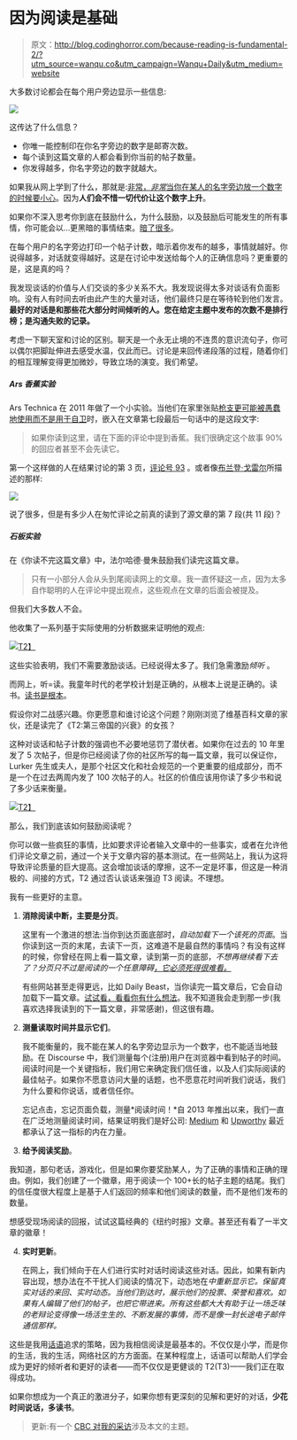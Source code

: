 # 因为阅读是基础

> 原文：<http://blog.codinghorror.com/because-reading-is-fundamental-2/?utm_source=wanqu.co&utm_campaign=Wanqu+Daily&utm_medium=website>



大多数讨论都会在每个用户旁边显示一些信息:

![](img/371f19ae83f517dc01dbad6f16016089.png)

这传达了什么信息？

*   你唯一能控制印在你名字旁边的数字是邮寄次数。
*   每个读到这篇文章的人都会看到你当前的帖子数量。
*   你发得越多，你名字旁边的数字就越大。

如果我从网上学到了什么，那就是:[非常，*非常*当你在某人的名字旁边放一个数字的时候要小心](https://blog.codinghorror.com/for-a-bit-of-colored-ribbon/)。因为**人们会不惜一切代价让这个数字上升**。

如果你不深入思考你到底在鼓励什么，为什么鼓励，以及鼓励后可能发生的所有事情，你可能会以…更黑暗的事情结束。[暗了很多](https://web.archive.org/web/20071102022046/http://benbrown.com/says/2007/10/29/i-love-my-chicken-wire-mommy)。

在每个用户的名字旁边打印一个帖子计数，暗示着你发布的越多，事情就越好。你说得越多，对话就变得越好。这是在讨论中发送给每个人的正确信息吗？更重要的是，这是真的吗？

我发现谈话的价值与人们交谈的多少关系不大。我发现说得太多对谈话有负面影响。没有人有时间去听由此产生的大量对话，他们最终只是在等待轮到他们发言。**最好的对话是和那些花大部分时间倾听的人。您在给定主题中发布的次数不是排行榜；是沟通失败的记录。**

考虑一下聊天室和讨论的区别。聊天是一个永无止境的不连贯的意识流句子，你可以偶尔把脚趾伸进去感受水温，仅此而已。讨论是来回传递段落的过程，随着你们的相互理解变得更加微妙，导致立场的演变。我们希望。

##### Ars 香蕉实验

Ars Technica 在 2011 年做了一个小实验。当他们在家里张贴[枪支更可能被愚蠢地使用而不是用于自卫](http://arstechnica.com/science/2011/04/guns-in-the-home-lots-of-risk-ambiguity/)时，嵌入在文章第七段最后一句话中的是这段文字:

> 如果你读到这里，请在下面的评论中提到香蕉。我们很确定这个故事 90%的回应者甚至不会先读它。

第一个这样做的人在结果讨论的第 3 页，[评论号 93](http://arstechnica.com/science/2011/04/guns-in-the-home-lots-of-risk-ambiguity/?comments=1&post=21585045#comment-21585045) 。或者像[布兰登·戈雷尔](http://thoughtcatalog.com/brandon-gorrell/2011/04/the-problem-with-having-a-serious-discussion-on-the-internet/)所描述的那样:

![](img/c855f49a14452551fb5352bd7c78721d.png)

说了很多，但是有多少人在匆忙评论之前真的读到了源文章的第 7 段(共 11 段)？

##### 石板实验

在《你读不完这篇文章》中，法尔哈德·曼朱鼓励我们读完这篇文章。

> 只有一小部分人会从头到尾阅读网上的文章。我一直怀疑这一点，因为太多自作聪明的人在评论中提出观点，这些观点在文章的后面会被提及。

但我们大多数人不会。

他收集了一系列基于实际使用的分析数据来证明他的观点:

[![](img/a014e17bf7f8d30a523b47ae46558ed4.png)T2】](http://www.slate.com/articles/technology/technology/2013/06/how_people_read_online_why_you_won_t_finish_this_article.html)

这些实验表明，我们不需要激励谈话。已经说得太多了。我们急需激励*倾听* 。

而网上，听=读。我童年时代的老学校计划是正确的，从根本上说是正确的。读书。[读书是根本](http://readingisfundamental.org/)。

假设你对二战感兴趣。你更愿意和谁讨论这个问题？刚刚浏览了维基百科文章的家伙，还是读完了《T2:第三帝国的兴衰》的女孩？

这种对谈话和帖子计数的强调也不必要地惩罚了潜伏者。如果你在过去的 10 年里发了 5 次帖子，但是你已经阅读了你的社区所写的每一篇文章，我可以保证你，Lurker 先生或夫人，是那个社区文化和社会规范的一个更重要的组成部分，而不是一个在过去两周内发了 100 次帖子的人。社区的价值应该用你读了多少书和说了多少话来衡量。

[![](img/9a2b2060b1154642715aec6b62c3975a.png)T2】](http://readingisfundamental.org/)

那么，我们到底该如何鼓励阅读呢？

你可以做一些疯狂的事情，比如要求评论者输入文章中的一些事实，或者在允许他们评论文章之前，通过一个关于文章内容的基本测试。在一些网站上，我认为这将导致评论质量的巨大提高。这会增加谈话的摩擦，这不一定是坏事，但这是一种消极的、间接的方式，T2 通过否认谈话来强迫 T3 阅读。不理想。

我有一些更好的主意。

1.  **消除阅读中断，主要是分页**。

    这里有一个激进的想法:当你到达页面底部时，*自动加载下一个该死的页面*。当你读到这一页的末尾，去读下一页，这难道不是最自然的事情吗？有没有这样的时候，你曾经在网上看一篇文章，读到第一页的底部，*不想再继续看下去了？分页只不过是阅读的一个任意障碍[，它必须死得很难看。](https://blog.codinghorror.com/the-end-of-pagination/)*

    有些网站甚至走得更远，比如 Daily Beast，当你读完一篇文章后，它会自动加载下一篇文章。[试试看，看看你有什么想法](http://www.thedailybeast.com/articles/2014/05/27/your-princess-is-in-another-castle-misogyny-entitlement-and-nerds.html)。我不知道我会走到那一步(我喜欢选择我读到的下一篇文章，非常感谢)，但这很有趣。

2.  **测量读取时间并显示它们**。

    我不能衡量的，我不能在某人的名字旁边显示为一个数字，也不能适当地鼓励。在 Discourse 中，我们测量每个(注册)用户在浏览器中看到帖子的时间。阅读时间是一个关键指标，我们用它来确定我们信任谁，以及人们实际阅读的最佳帖子。如果你不愿意访问大量的话题，也不愿意花时间听我们说话，我们为什么要和你说话，或者信任你。

    忘记点击，忘记页面负载，测量*阅读时间！*自 2013 年推出以来，我们一直在广泛地测量阅读时间，结果证明我们是好公司: [Medium](https://medium.com/data-lab/mediums-metric-that-matters-total-time-reading-86c4970837d5) 和 [Upworthy](http://blog.upworthy.com/post/75795679502/what-uniques-and-pageviews-leave-out-and-why-were) 最近都承认了这一指标的内在力量。

3.  **给予阅读奖励**。

我知道，那句老话，游戏化，但是如果你要奖励某人，为了正确的事情和正确的理由。例如，我们创建了一个徽章，用于阅读一个 100+长的帖子主题的结尾。我们的信任度很大程度上是基于人们返回的频率和他们阅读的数量，而不是他们发布的数量。

想感受现场阅读的回报，试试这篇经典的《纽约时报》文章。甚至还有看了一半文章的徽章！

4.  **实时更新**。

    在网上，我们倾向于在人们进行实时对话时阅读这些对话。因此，如果有新内容出现，想办法在不干扰人们阅读的情况下，动态地在*中重新显示它。保留真实对话的来回、实时动态。当他们到达时，展示他们的投票、荣誉和喜欢。如果有人编辑了他们的帖子，也把它带进来。所有这些都大大有助于让一场乏味的老辩论变得像一场活生生的、不断发展的事情，而不是像一封长途电子邮件通信那样。*

这些是我用[话语](http://www.discourse.org)追求的策略，因为我相信阅读是最基本的。不仅仅是小学，而是你的生活，我的生活，网络社区的方方面面。在某种程度上，话语可以帮助人们学会成为更好的倾听者和更好的读者——而不仅仅是更健谈的 T2(T3)——我们正在取得成功。

如果你想成为一个真正的激进分子，如果你想有更深刻的见解和更好的对话，**少花时间说话，多读书**。

> 更新:有一个 [CBC 对我的采访](http://www.cbc.ca/radio/spark/spark-270-1.2889937/why-listening-is-more-important-than-talking-1.2890065)涉及本文的主题。

